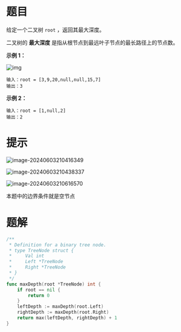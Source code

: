 # 题目

给定一个二叉树 `root` ，返回其最大深度。

二叉树的 **最大深度** 是指从根节点到最远叶子节点的最长路径上的节点数。

 

**示例 1：**

![img](https://s2.loli.net/2024/06/03/RAvX1EacmOLPBrQ.jpg)

 

```
输入：root = [3,9,20,null,null,15,7]
输出：3
```

**示例 2：**

```
输入：root = [1,null,2]
输出：2
```



# 提示

![image-20240603210416349](https://s2.loli.net/2024/06/03/M3otL8JWRvBYFc6.png)

![image-20240603210438337](https://s2.loli.net/2024/06/03/TdPBRQoAtDvlqjf.png)

![image-20240603210616570](https://s2.loli.net/2024/06/03/psGt4RPZcrk5mNf.png)

本题中的边界条件就是空节点

# 题解

```go
/**
 * Definition for a binary tree node.
 * type TreeNode struct {
 *     Val int
 *     Left *TreeNode
 *     Right *TreeNode
 * }
 */
func maxDepth(root *TreeNode) int {
	if root == nil {
		return 0
	}
	leftDepth := maxDepth(root.Left)
	rightDepth := maxDepth(root.Right)
	return max(leftDepth, rightDepth) + 1
}
```

